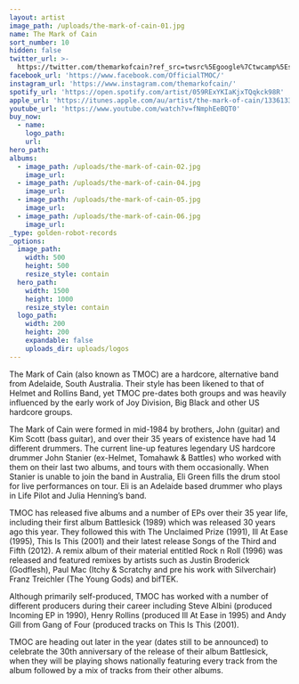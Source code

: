 ```yaml
---
layout: artist
image_path: /uploads/the-mark-of-cain-01.jpg
name: The Mark of Cain
sort_number: 10
hidden: false
twitter_url: >-
  https://twitter.com/themarkofcain?ref_src=twsrc%5Egoogle%7Ctwcamp%5Eserp%7Ctwgr%5Eauthor
facebook_url: 'https://www.facebook.com/OfficialTMOC/'
instagram_url: 'https://www.instagram.com/themarkofcain/'
spotify_url: 'https://open.spotify.com/artist/059RExYKIaKjxTQqkck98R'
apple_url: 'https://itunes.apple.com/au/artist/the-mark-of-cain/133613345'
youtube_url: 'https://www.youtube.com/watch?v=fNmphEeBQT0'
buy_now:
  - name:
    logo_path:
    url:
hero_path:
albums:
  - image_path: /uploads/the-mark-of-cain-02.jpg
    image_url:
  - image_path: /uploads/the-mark-of-cain-04.jpg
    image_url:
  - image_path: /uploads/the-mark-of-cain-05.jpg
    image_url:
  - image_path: /uploads/the-mark-of-cain-06.jpg
    image_url:
_type: golden-robot-records
_options:
  image_path:
    width: 500
    height: 500
    resize_style: contain
  hero_path:
    width: 1500
    height: 1000
    resize_style: contain
  logo_path:
    width: 200
    height: 200
    expandable: false
    uploads_dir: uploads/logos
---
```


The Mark of Cain (also known as TMOC) are a hardcore, alternative band from Adelaide, South Australia. Their style has been likened to that of Helmet and Rollins Band, yet TMOC pre-dates both groups and was heavily influenced by the early work of Joy Division, Big Black and other US hardcore groups.

The Mark of Cain were formed in mid-1984 by brothers, John (guitar) and Kim Scott (bass guitar), and over their 35 years of existence have had 14 different drummers. The current line-up features legendary US hardcore drummer John Stanier (ex-Helmet, Tomahawk & Battles) who worked with them on their last two albums, and tours with them occasionally. When Stanier is unable to join the band in Australia, Eli Green fills the drum stool for live performances on tour. Eli is an Adelaide based drummer who plays in Life Pilot and Julia Henning’s band.

TMOC has released five albums and a number of EPs over their 35 year life, including their first album Battlesick (1989) which was released 30 years ago this year. They followed this with The Unclaimed Prize (1991), Ill At Ease (1995), This Is This (2001) and their latest release Songs of the Third and Fifth (2012). A remix album of their material entitled Rock n Roll (1996) was released and featured remixes by artists such as Justin Broderick (Godflesh), Paul Mac (Itchy & Scratchy and pre his work with Silverchair) Franz Treichler (The Young Gods) and bifTEK.

Although primarily self-produced, TMOC has worked with a number of different producers during their career including Steve Albini (produced Incoming EP in 1990), Henry Rollins (produced Ill At Ease in 1995) and Andy Gill from Gang of Four (produced tracks on This Is This (2001).

TMOC are heading out later in the year (dates still to be announced) to celebrate the 30th anniversary of the release of their album Battlesick, when they will be playing shows nationally featuring every track from the album followed by a mix of tracks from their other albums.